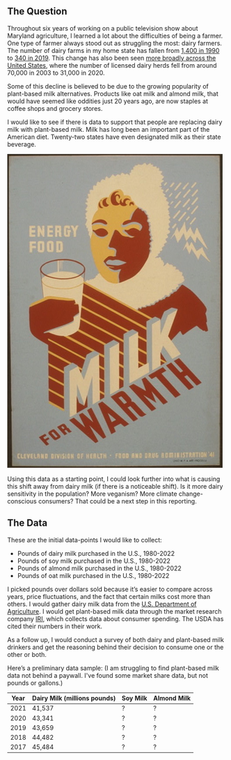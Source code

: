 ## The Question 

Throughout six years of working on a public television show about Maryland agriculture, I learned a lot about the difficulties of being a farmer. One type of farmer always stood out as struggling the most: dairy farmers. The number of dairy farms in my home state has fallen from [1,400 in 1990](https://mda.maryland.gov/Documents/2010dairyreportfinal.pdf) to [340 in 2019](https://americanfarmpublications.com/md-dairy-industry-still-facing-struggles/). This change has also been seen [more broadly across the United States](https://www.fb.org/market-intel/usda-report-u-s-dairy-farm-numbers-continue-to-decline), where the number of licensed dairy herds fell from around 70,000 in 2003 to 31,000 in 2020. 

Some of this decline is believed to be due to the growing popularity of plant-based milk alternatives. Products like oat milk and almond milk, that would have seemed like oddities just 20 years ago, are now staples at coffee shops and grocery stores. 

I would like to see if there is data to support that people are replacing dairy milk with plant-based milk. Milk has long been an important part of the American diet. Twenty-two states have even designated milk as their state beverage. 

![1941 poster promoting milk from the Cleveland Division of Health](milk.jpg) 

Using this data as a starting point, I could look further into what is causing this shift away from dairy milk (if there is a noticeable shift). Is it more dairy sensitivity in the population? More veganism? More climate change-conscious consumers? That could be a next step in this reporting. 

## The Data 

These are the initial data-points I would like to collect: 
- Pounds of dairy milk purchased in the U.S., 1980-2022 
- Pounds of soy milk purchased in the U.S., 1980-2022 
- Pounds of almond milk purchased in the U.S., 1980-2022 
- Pounds of oat milk purchased in the U.S., 1980-2022 

I picked pounds over dollars sold because it’s easier to compare across years, price fluctuations, and the fact that certain milks cost more than others. I would gather dairy milk data from the [U.S. Department of Agriculture](https://www.ams.usda.gov/resources/marketing-order-statistics/estimated-fluid-milk-sales). I would get plant-based milk data through the market research company [IRI](https://www.iriworldwide.com/en-us/insights/blog/beyond-milk-and-meat-plant-based-foods-continue-to-sprout-new-growth-across-categories), which collects data about consumer spending. The USDA has cited their numbers in their work. 

As a follow up, I would conduct a survey of both dairy and plant-based milk drinkers and get the reasoning behind their decision to consume one or the other or both. 

Here’s a preliminary data sample: (I am struggling to find plant-based milk data not behind a paywall. I've found some market share data, but not pounds or gallons.) 

| Year | Dairy Milk (millions pounds)| Soy Milk | Almond Milk |  
| ----------- | ----------- | ----------- | ----------- | 
| 2021 | 41,537 | ? | ? | 
| 2020 | 43,341 | ? | ? | 
| 2019 | 43,659 | ? | ? | 
| 2018 | 44,482 | ? | ? | 
| 2017 | 45,484 | ? | ? | 
